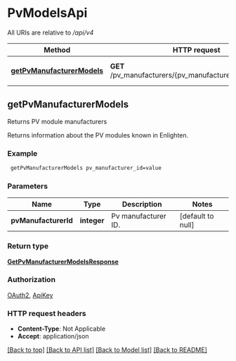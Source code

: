 # PvModelsApi

All URIs are relative to */api/v4*

Method | HTTP request | Description
------------- | ------------- | -------------
[**getPvManufacturerModels**](PvModelsApi.md#getPvManufacturerModels) | **GET** /pv_manufacturers/{pv_manufacturer_id}/pv_models | Returns PV module manufacturers



## getPvManufacturerModels

Returns PV module manufacturers

Returns information about the PV modules known in Enlighten.

### Example

```bash
 getPvManufacturerModels pv_manufacturer_id=value
```

### Parameters


Name | Type | Description  | Notes
------------- | ------------- | ------------- | -------------
 **pvManufacturerId** | **integer** | Pv manufacturer ID. | [default to null]

### Return type

[**GetPvManufacturerModelsResponse**](GetPvManufacturerModelsResponse.md)

### Authorization

[OAuth2](../README.md#OAuth2), [ApiKey](../README.md#ApiKey)

### HTTP request headers

- **Content-Type**: Not Applicable
- **Accept**: application/json

[[Back to top]](#) [[Back to API list]](../README.md#documentation-for-api-endpoints) [[Back to Model list]](../README.md#documentation-for-models) [[Back to README]](../README.md)

